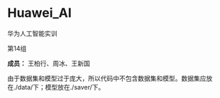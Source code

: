 # 								Huawei_AI
华为人工智能实训



第14组



**成员：** 王柏行、周冰、王新国



由于数据集和模型过于庞大，所以代码中不包含数据集和模型。数据集应放在./data/下；模型放在./saver/下。



